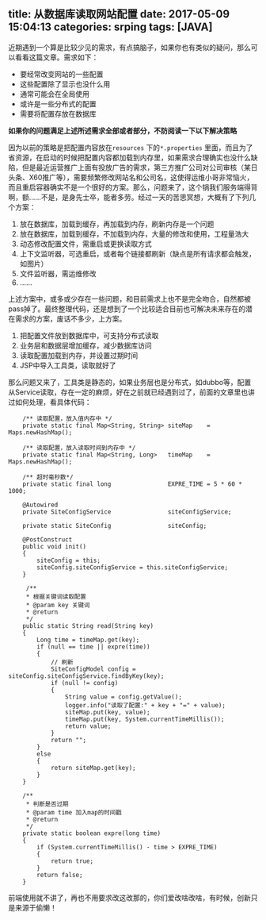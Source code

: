 title: 从数据库读取网站配置
date: 2017-05-09 15:04:13
categories: srping
tags: [JAVA]
---
近期遇到一个算是比较少见的需求，有点搞脑子，如果你也有类似的疑问，那么可以看看这篇文章。需求如下：
- 要经常改变网站的一些配置
- 这些配置除了显示也没什么用
- 通常可能会在全局使用
- 或许是一些分布式的配置
- 需要将配置存放在数据库

**如果你的问题满足上述所述需求全部或者部分，不防阅读一下以下解决策略**
<!-- more -->

因为以前的策略是把配置内容放在`resources` 下的`*.properties` 里面，而且为了省资源，在启动的时候把配置内容都加载到内存里，如果需求合理确实也没什么缺陷，但是最近运营推广上面有投放广告的需求，第三方推广公司对公司审核（某日头条、X60推广等），需要频繁修改网站名和公司名，这使得运维小哥非常恼火，而且重启容器确实不是一个很好的方案。那么，问题来了，这个锅我们服务端得背啊，额……不是，是身先士卒，能者多劳。经过一天的苦思冥想，大概有了下列几个方案：
1. 放在数据库，加载到缓存，再加载到内存，刷新内存是一个问题
2. 放在数据库，加载到缓存，不加载到内存，大量的修改和使用，工程量浩大
3. 动态修改配置文件，需重启或更换读取方式
4. 上下文监听器，可选重启，或者每个链接都刷新（缺点是所有请求都会触发，如图片）
5. 文件监听器，需运维修改
6.	……

上述方案中，或多或少存在一些问题，和目前需求上也不是完全吻合，自然都被pass掉了。最终整理代码，还是想到了一个比较适合目前也可解决未来存在的潜在需求的方案，废话不多少，上方案。

1. 把配置文件放到数据库中，可支持分布式读取
2. 业务层和数据层增加缓存，减少数据库访问
3. 读取配置加载到内存，并设置过期时间
4. JSP中导入工具类，读取就好了

那么问题又来了，工具类是静态的，如果业务层也是分布式，如dubbo等，配置从Service读取，存在一定的麻烦，好在之前就已经遇到过了，前面的文章里也讲过如何处理，看具体代码：
```
	/** 读取配置，放入值内存中 */
    private static final Map<String, String> siteMap    = Maps.newHashMap();

    /** 读取配置，放入读取时间到内存中 */
    private static final Map<String, Long>   timeMap    = Maps.newHashMap();

    /** 超时毫秒数*/
    private static final long                EXPRE_TIME = 5 * 60 * 1000;

    @Autowired
    private SiteConfigService                siteConfigService;

    private static SiteConfig                siteConfig;

    @PostConstruct
    public void init()
    {
        siteConfig = this;
        siteConfig.siteConfigService = this.siteConfigService;
    }

	 /**
     * 根据关键词读取配置
     * @param key 关键词
     * @return
     */
    public static String read(String key)
    {
        Long time = timeMap.get(key);
        if (null == time || expre(time))
        {
            // 刷新
            SiteConfigModel config = siteConfig.siteConfigService.findByKey(key);
            if (null != config)
            {
                String value = config.getValue();
                logger.info("读取了配置:" + key + "=" + value);
                siteMap.put(key, value);
                timeMap.put(key, System.currentTimeMillis());
                return value;
            }
            return "";
        }
        else
        {
            return siteMap.get(key);
        }
    }

	/**
     * 判断是否过期
     * @param time 加入map的时间戳
     * @return
     */
    private static boolean expre(long time)
    {
        if (System.currentTimeMillis() - time > EXPRE_TIME)
        {
            return true;
        }
        return false;
    }
```
前端使用就不讲了，再也不用要求改这改那的，你们爱改啥改啥，有时候，创新只是来源于偷懒！






